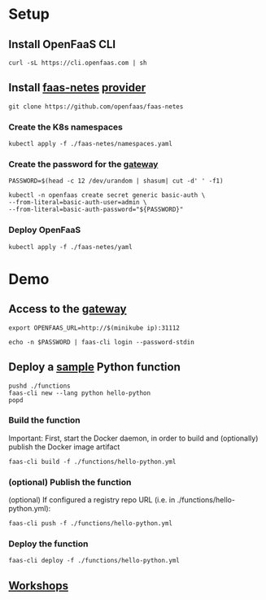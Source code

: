 # Setup

## Install OpenFaaS CLI

`curl -sL https://cli.openfaas.com | sh`

## Install [faas-netes](https://github.com/openfaas/faas-netes) [provider](https://docs.openfaas.com/architecture/faas-provider/)

`git clone https://github.com/openfaas/faas-netes`

### Create the K8s namespaces

`kubectl apply -f ./faas-netes/namespaces.yaml`


### Create the password for the [gateway](https://docs.openfaas.com/architecture/gateway/)

```
PASSWORD=$(head -c 12 /dev/urandom | shasum| cut -d' ' -f1)

kubectl -n openfaas create secret generic basic-auth \
--from-literal=basic-auth-user=admin \
--from-literal=basic-auth-password="${PASSWORD}"
```  

### Deploy OpenFaaS

`kubectl apply -f ./faas-netes/yaml`


# Demo

## Access to the [gateway](https://docs.openfaas.com/architecture/gateway/)

`export OPENFAAS_URL=http://$(minikube ip):31112`

`echo -n $PASSWORD | faas-cli login --password-stdin`

## Deploy a [sample](https://blog.alexellis.io/first-faas-python-function/) Python function

```
pushd ./functions
faas-cli new --lang python hello-python
popd
```

### Build the function

Important: First, start the Docker daemon, in order to build and (optionally) publish the Docker image artifact

`faas-cli build -f ./functions/hello-python.yml`

### (optional) Publish the function
(optional) If configured a registry repo URL (i.e. in ./functions/hello-python.yml):

`faas-cli push -f ./functions/hello-python.yml`

### Deploy the function
`faas-cli deploy -f ./functions/hello-python.yml`

## [Workshops](https://github.com/openfaas/workshop)
